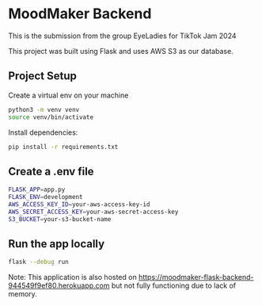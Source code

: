 # MoodMaker Backend

This is the submission from the group EyeLadies for TikTok Jam 2024

This project was built using Flask and uses AWS S3 as our database.

## Project Setup
Create a virtual env on your machine

```sh
python3 -m venv venv
source venv/bin/activate
```

Install dependencies:

```sh
pip install -r requirements.txt
```
## Create a .env file
```sh
FLASK_APP=app.py
FLASK_ENV=development
AWS_ACCESS_KEY_ID=your-aws-access-key-id
AWS_SECRET_ACCESS_KEY=your-aws-secret-access-key
S3_BUCKET=your-s3-bucket-name
```

## Run the app locally 
```sh
flask --debug run
```

Note: This application is also hosted on https://moodmaker-flask-backend-944549f9ef80.herokuapp.com but not fully functioning due to lack of memory.
